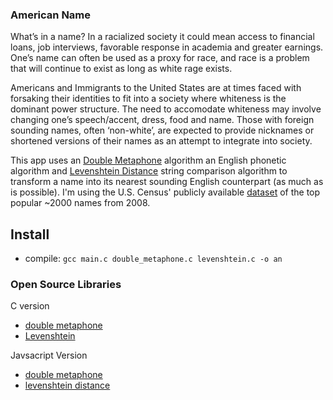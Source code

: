 ### American Name
What’s in a name? In a racialized society it could mean access to financial loans, job interviews, favorable response in academia and greater earnings. One’s name can often be used as a proxy for race, and race is a problem that will continue to exist as long as white rage exists.

Americans and Immigrants to the United States are at times faced with forsaking their identities to fit into a society where whiteness is the dominant power structure. The need to accomodate whiteness may involve changing one’s speech/accent, dress, food and name. Those with foreign sounding names, often ‘non-white’, are expected to provide nicknames or shortened versions of their names as an attempt to integrate into society.

This app uses an [Double Metaphone](https://en.wikipedia.org/wiki/Metaphone#Double_Metaphone) 
algorithm an English phonetic algorithm 
and [Levenshtein Distance](https://en.wikipedia.org/wiki/Levenshtein_distance) string comparison
algorithm to transform a name into its nearest sounding English counterpart (as much as is possible).
I'm using the U.S. Census'  publicly available [dataset](https://www.ssa.gov/oact/babynames/limits.html)
of the top popular ~2000 names from 2008.

## Install
* compile: `gcc main.c double_metaphone.c levenshtein.c -o an`


### Open Source Libraries
C version
* [double metaphone](
https://github.com/oubiwann/metaphone/tree/38b385b1239a3edec125dfd2a46767a3ba2d5b2c/resources)
* [Levenshtein](https://github.com/wooorm/levenshtein.c)

Javsacript Version
* [double metaphone](https://github.com/words/levenshtein-edit-distance)
* [levenshtein distance](https://github.com/words/levenshtein-edit-distance)


